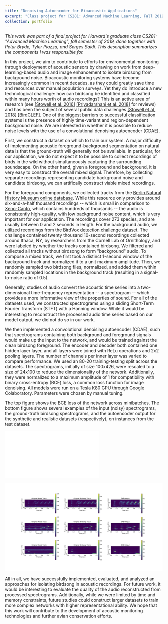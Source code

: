 ```yaml
---
title: "Denoising Autoencoder for Bioacoustic Applications"
excerpt: "Class project for CS281: Advanced Machine Learning, Fall 2019. <br/><img src='/images/piglets_corner.png' style='height:300px;'>"
collection: portfolio
---
```


*This work was part of a final project for Harvard's graduate class CS281: "Advanced Machine Learning", fall semester of 2019, done together with Petur Bryde, Tyler Piazza, and Serges Saidi. This description summarizes the components I was responsible for.*  

In this project, we aim to contribute to efforts for environmental monitoring through deployment of acoustic sensors by drawing on work from deep-learning-based audio and image enhancement to isolate birdsong from background noise. Bioacoustic monitoring systems have become increasingly common in recent decades, as they could greatly save time and resources over manual population surveys. Yet they do introduce a new technological challenge: how can birdsong be identified and classified within many hours worth of audio recordings? This is an active area of research (see [[Stowell et al, 2016]](https://arxiv.org/abs/1608.03417) [[Priyadarshani et al, 2018]](https://onlinelibrary.wiley.com/doi/full/10.1111/jav.01447)  for reviews) and has been the subject of several public data challenges [[Stowell et al, 2018]](https://besjournals.onlinelibrary.wiley.com/doi/full/10.1111/2041-210X.13103) [[BirdCLEF]](https://www.imageclef.org/BirdCLEF2019). One of the biggest barriers to successful classification systems is the presence of highly time-variant and region-dependent background noise. We are interested in whether it is possible to reduce noise levels with the use of a convolutional denoising autoencoder (CDAE).

First, we construct a dataset on which to train our system. A major difficulty of implementing acoustic foreground-background segmentation on natural data is that the ground-truth will generally not be available. In particular, for our application, we do not expect it to be possible to collect recordings of birds in the wild without simultaneously capturing the surrounding soundscape. On the other hand, given a foreground and background, it is very easy to construct the overall mixed signal. Therefore, by collecting separate recordings representing candidate background noise and candidate birdsong, we can artifically construct viable mixed recordings.

For the foreground components, we collected tracks from the [Berlin Natural History Museum online database](https://www.tierstimmenarchiv.de/RefSys/Species.php). While this resource only provides around six-and-a-half thousand recordings -- which is small in comparison to [Xeno-Canto](https://www.xeno-canto.org/), which contains hundreds of thousands -- the audio is consistently high-quality, with low background noise content, which is very important for our application. The recordings cover 273 species, and are usually between 0 and 2 seconds in length. For the background audio, we utilized recordings from the [BirdVox detection challenge dataset](https://ieeexplore.ieee.org/abstract/document/8461410). The challenge contained twenty thousand 10-second recordings collected around Ithaca, NY, by researchers from the Cornell Lab of Ornithology, and were labeled by whether the tracks contained birdsong. We filtered and collected all tracks without birdsong to form "background" audio. To compose a mixed track, we first took a distinct 1-second window of the background track and normalized it to a unit maximum amplitude. Then, we randomly sampled two birdsong files, normalized, and added them within randomly sampled locations in the background track (resulting in a signal-to-noise ratio of 0.5).  

Generally, studies of audio convert the acoustic time series into a two-dimensional time-frequency representation -- a spectrogram -- which provides a more informative view of the properties of sound. For all of the datasets used, we constructed spectrograms using a sliding Short-Term Fourier Transform (STFT) with a Hanning window. While it would be interesting to reconstruct the processed audio time series based on our model output, we did not do so in our work.

We then implemented a convolutional denoising autoencoder (CDAE), such that spectrograms containing both background and foreground signals would make up the input to the network, and would be trained against the clean birdsong foreground. The encoder and decoder both contained one hidden layer layer, and all layers were joined with ReLu operations and 2x2 pooling layers. The number of channels per inner layer was varied to compare performance. We used an 80-20 training-testing split across the datasets. The spectrograms, initially of size 100x426, were rescaled to a size of 24x100 to reduce the dimensionality of the network. Additionally, they were normalized to a maximum amplitude of 1 for compatibility with binary cross-entropy (BCE) loss, a common loss function for image denoising. All models were run on a Tesla K80 GPU through Google Colaboratory. Parameters were chosen by manual tuning.

The top figure shows the BCE loss of the network across minibatches. The bottom figure shows several examples of the input (noisy) spectrograms, the ground-truth birdsong spectrograms, and the autoencoder output for the synthetic and realistic datasets (respectively), on instances from the test dataset.

![](/images/loss_constructed.pdf)

![](/images/spectrogram_realistic.png)

All in all, we have successfully implemented, evaluated, and analyzed an approaches for isolating birdsong in acoustic recordings. For future work, it would be interesting to evaluate the quality of the audio reconstructed from processed spectrograms. Additionally, while we were limited by time and memory constraints, future studies could construct larger datasets to train more complex networks with higher representational ability. We hope that this work will contribute to the development of acoustic monitoring technologies and further avian conservation efforts.
